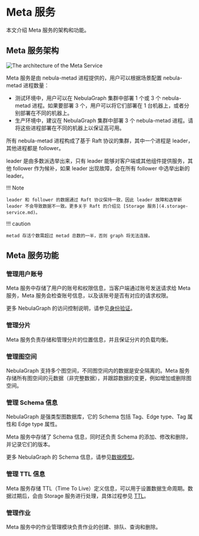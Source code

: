 # Meta 服务

本文介绍 Meta 服务的架构和功能。

## Meta 服务架构

![The architecture of the Meta Service](https://docs-cdn.nebula-graph.com.cn/docs-2.0/1.introduction/2.nebula-graph-architecture/meta-architecture1.png)

Meta 服务是由 nebula-metad 进程提供的，用户可以根据场景配置 nebula-metad 进程数量：

- 测试环境中，用户可以在 NebulaGraph 集群中部署 1 个或 3 个 nebula-metad 进程。如果要部署 3 个，用户可以将它们部署在 1 台机器上，或者分别部署在不同的机器上。
- 生产环境中，建议在 NebulaGraph 集群中部署 3 个 nebula-metad 进程。请将这些进程部署在不同的机器上以保证高可用。

所有 nebula-metad 进程构成了基于 Raft 协议的集群，其中一个进程是 leader，其他进程都是 follower。

leader 是由多数派选举出来，只有 leader 能够对客户端或其他组件提供服务，其他 follower 作为候补，如果 leader 出现故障，会在所有 follower 中选举出新的 leader。

!!! Note

    leader 和 follower 的数据通过 Raft 协议保持一致，因此 leader 故障和选举新 leader 不会导致数据不一致。更多关于 Raft 的介绍见 [Storage 服务](4.storage-service.md)。

!!! caution

    metad 存活个数需超过 metad 总数的一半，否则 graph 将无法连接。

## Meta 服务功能

### 管理用户账号

Meta 服务中存储了用户的账号和权限信息，当客户端通过账号发送请求给 Meta 服务，Meta 服务会检查账号信息，以及该账号是否有对应的请求权限。

更多 NebulaGraph 的访问控制说明，请参见[身份验证](../../7.data-security/1.authentication/1.authentication.md)。

### 管理分片

Meta 服务负责存储和管理分片的位置信息，并且保证分片的负载均衡。

### 管理图空间

NebulaGraph 支持多个图空间，不同图空间内的数据是安全隔离的。Meta 服务存储所有图空间的元数据（非完整数据），并跟踪数据的变更，例如增加或删除图空间。

### 管理 Schema 信息

NebulaGraph 是强类型图数据库，它的 Schema 包括 Tag、Edge type、Tag 属性和 Edge type 属性。

Meta 服务中存储了 Schema 信息，同时还负责 Schema 的添加、修改和删除，并记录它们的版本。

更多 NebulaGraph 的 Schema 信息，请参见[数据模型](../2.data-model.md)。

### 管理 TTL 信息

Meta 服务存储 TTL（Time To Live）定义信息，可以用于设置数据生命周期。数据过期后，会由 Storage 服务进行处理，具体过程参见 [TTL](../../3.ngql-guide/8.clauses-and-options/ttl-options.md)。

### 管理作业

Meta 服务中的作业管理模块负责作业的创建、排队、查询和删除。
